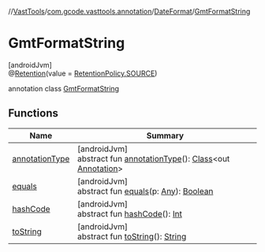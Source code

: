 //[VastTools](../../../../index.md)/[com.gcode.vasttools.annotation](../../index.md)/[DateFormat](../index.md)/[GmtFormatString](index.md)

# GmtFormatString

[androidJvm]\
@[Retention](https://developer.android.com/reference/kotlin/java/lang/annotation/Retention.html)(value = [RetentionPolicy.SOURCE](https://developer.android.com/reference/kotlin/java/lang/annotation/RetentionPolicy.html))

annotation class [GmtFormatString](index.md)

## Functions

| Name | Summary |
|---|---|
| [annotationType](../-year-format-string/index.md#-2087345088%2FFunctions%2F1522689039) | [androidJvm]<br>abstract fun [annotationType](../-year-format-string/index.md#-2087345088%2FFunctions%2F1522689039)(): [Class](https://developer.android.com/reference/kotlin/java/lang/Class.html)<out [Annotation](https://developer.android.com/reference/kotlin/java/lang/annotation/Annotation.html)> |
| [equals](../-year-format-string/index.md#-1297283241%2FFunctions%2F1522689039) | [androidJvm]<br>abstract fun [equals](../-year-format-string/index.md#-1297283241%2FFunctions%2F1522689039)(p: [Any](https://kotlinlang.org/api/latest/jvm/stdlib/kotlin/-any/index.html)): [Boolean](https://kotlinlang.org/api/latest/jvm/stdlib/kotlin/-boolean/index.html) |
| [hashCode](../-year-format-string/index.md#-867487634%2FFunctions%2F1522689039) | [androidJvm]<br>abstract fun [hashCode](../-year-format-string/index.md#-867487634%2FFunctions%2F1522689039)(): [Int](https://kotlinlang.org/api/latest/jvm/stdlib/kotlin/-int/index.html) |
| [toString](../-year-format-string/index.md#-1045653699%2FFunctions%2F1522689039) | [androidJvm]<br>abstract fun [toString](../-year-format-string/index.md#-1045653699%2FFunctions%2F1522689039)(): [String](https://developer.android.com/reference/kotlin/java/lang/String.html) |
